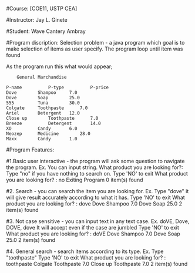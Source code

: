 #Course: [COE11, USTP CEA]

#Instructor: Jay L. Ginete

#Student: Wave Cantery Ambray

#Program discription:
	Selection problem - a java program which goal is to make selection of items as user specify.
	The program loop until item was found

As the program run this what would appear;

		General Marchandise				

	P-name          P-type          P-price	
	Dove    	Shampoo 	7.0			
	Dove   		Soap    	25.0		
	555    		Tuna   		30.0		
	Colgate 	Toothpaste      7.0			
	Ariel  		Detergent	12.0		
	Close up       	Toothpaste      7.0			
	Breeze         	Detergent       14.0		
	XO      	Candy   	6.0			
	Neozep  	Medicine        28.0			
	Maxx    	Candy   	1.0	

#Program Features:

#1.Basic user interactive -  the program will ask some question to navigate the program.
	Ex. You can input string.
	What product you are looking for?:
	Type "no" if you have nothing to search on.
	Type 'NO' to exit
	What product you are looking for? : no
	Exiting Program
	0 item(s) found

#2. Search - you can search the item you are looking for.
	Ex. Type "dove" it will give result accurately according to what it has.
	Type 'NO' to exit
	What product you are looking for? : dove
	Dove    Shampoo 7.0
	Dove    Soap    25.0
	2 item(s) found

#3. Not case sensitive - you can input text in any text case.
	Ex. doVE, Dove, DOVE, dove
	It will accept even if the case are jumbled
	Type 'NO' to exit
	What product you are looking for? : doVE
	Dove    Shampoo 7.0
	Dove    Soap    25.0
	2 item(s) found

#4. General search - search items according to its type.
	Ex. Type "toothpaste"
	Type 'NO' to exit
	What product you are looking for? : toothpaste
	Colgate Toothpaste      7.0
	Close up        Toothpaste      7.0
	2 item(s) found

